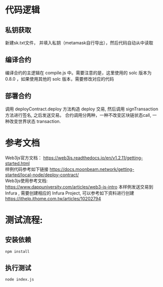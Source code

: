 # 代码逻辑
## 私钥获取
新建sk.txt文件， 并填入私钥（metamask自行导出），然后代码自动从中读取

## 编译合约  
编译合约的主逻辑在 compile.js 中。需要注意的是，这里使用的 solc 版本为 0.8.0 ，如果使用其他的 solc 版本，需要修改对应的代码

## 部署合约  
调用 deployContract.deploy 方法构造 deploy 交易, 然后调用 signTransaction 方法进行签名, 之后发送交易。 
合约调用分两种，一种不改变区块链状态call, 一种改变世界状态 transaction. 


# 参考文档
Web3js官方文档：
  https://web3js.readthedocs.io/en/v1.2.11/getting-started.html  
样例代码参考如下链接 
  https://docs.moonbeam.network/getting-started/local-node/deploy-contract/  
Web3js使用参考文档:  
  https://www.dappuniversity.com/articles/web3-js-intro
本样例发送交易到 Infura , 需要创建相应的 Infura Project, 可以参考如下资料进行创建
https://ithelp.ithome.com.tw/articles/10202794

# 测试流程:
## 安装依赖
```
npm install
```

## 执行测试
```
node index.js
```